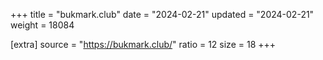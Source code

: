 +++
title = "bukmark.club"
date = "2024-02-21"
updated = "2024-02-21"
weight = 18084

[extra]
source = "https://bukmark.club/"
ratio = 12
size = 18
+++
